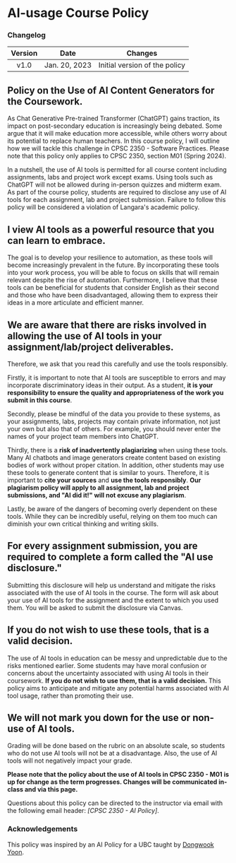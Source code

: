# AI-usage Course Policy

### Changelog

| **Version** |   **Date**    |          **Changes**          |
| :---------: | :-----------: | :---------------------------: |
|    v1.0     | Jan. 20, 2023 | Initial version of the policy |

## Policy on the Use of AI Content Generators for the Coursework.

As Chat Generative Pre-trained Transformer (ChatGPT) gains traction, its impact on post-secondary education is increasingly being debated. Some argue that it will make education more accessible, while others worry about its potential to replace human teachers. In this course policy, I will outline how we will tackle this challenge in CPSC 2350 - Software Practices. Please note that this policy only applies to CPSC 2350, section M01 (Spring 2024).

In a nutshell, the use of AI tools is permitted for all course content including assignments, labs and project work except exams. Using tools such as ChatGPT will not be allowed during in-person quizzes and midterm exam. As part of the course policy, students are required to disclose any use of AI tools for each assignment, lab and project submission. Failure to follow this policy will be considered a violation of Langara's academic policy.

## I view AI tools as a powerful resource that you can learn to embrace.

The goal is to develop your resilience to automation, as these tools will become increasingly prevalent in the future. By incorporating these tools into your work process, you will be able to focus on skills that will remain relevant despite the rise of automation. Furthermore, I believe that these tools can be beneficial for students that consider English as their second and those who have been disadvantaged, allowing them to express their ideas in a more articulate and efficient manner.

## We are aware that there are risks involved in allowing the use of AI tools in your assignment/lab/project deliverables.

Therefore, we ask that you read this carefully and use the tools responsibly. 

Firstly, it is important to note that AI tools are susceptible to errors and may incorporate discriminatory ideas in their output. As a student, **it is your responsibility to ensure the quality and appropriateness of the work you submit in this course**.

Secondly, please be mindful of the data you provide to these systems, as your assignments, labs, projects may contain private information, not just your own but also that of others. For example, you should never enter the names of your project team members into ChatGPT. 

Thirdly, there is a **risk of inadvertently plagiarizing** when using these tools. Many AI chatbots and image generators create content based on existing bodies of work without proper citation. In addition, other students may use these tools to generate content that is similar to yours. Therefore, it is important to **cite your sources** and **use the tools responsibly**. **Our plagiarism policy will apply to all assignment, lab and project submissions, and "AI did it!" will not excuse any plagiarism**. 

Lastly, be aware of the dangers of becoming overly dependent on these tools. While they can be incredibly useful, relying on them too much can diminish your own critical thinking and writing skills.

## For every assignment submission, you are required to complete a form called the "AI use disclosure." 

Submitting this disclosure will help us understand and mitigate the risks associated with the use of AI tools in the course. The form will ask about your use of AI tools for the assignment and the extent to which you used them. You will be asked to submit the disclosure via Canvas.

## If you do not wish to use these tools, that is a valid decision.

The use of AI tools in education can be messy and unpredictable due to the risks mentioned earlier. Some students may have moral confusion or concerns about the uncertainty associated with using AI tools in their coursework. **If you do not wish to use them, that is a valid decision.** This policy aims to anticipate and mitigate any potential harms associated with AI tool usage, rather than promoting their use.

## We will not mark you down for the use or non-use of AI tools.

Grading will be done based on the rubric on an absolute scale, so students who do not use AI tools will not be at a disadvantage. Also, the use of AI tools will not negatively impact your grade.

**Please note that the policy about the use of AI tools in CPSC 2350 - M01 is up for change as the term progresses. Changes will be communicated in-class and via this page.**

Questions about this policy can be directed to the instructor via email with the following email header: _[CPSC 2350 - AI Policy]_.

### Acknowledgements

This policy was inspired by an AI Policy for a UBC taught by [Dongwook Yoon](https://dwyoon.com/).
